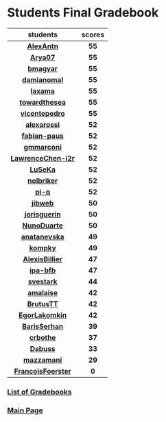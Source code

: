 # Students Final Gradebook

| students | scores |
| :---: | :---: |
| [**AlexAntn**](https://github.com/AlexAntn) | **55** |
| [**Arya07**](https://github.com/Arya07) | **55** |
| [**bmagyar**](https://github.com/bmagyar) | **55** |
| [**damianomal**](https://github.com/damianomal) | **55** |
| [**Iaxama**](https://github.com/Iaxama) | **55** |
| [**towardthesea**](https://github.com/towardthesea) | **55** |
| [**vicentepedro**](https://github.com/vicentepedro) | **55** |
| [**alexarossi**](https://github.com/alexarossi) | **52** |
| [**fabian-paus**](https://github.com/fabian-paus) | **52** |
| [**gmmarconi**](https://github.com/gmmarconi) | **52** |
| [**LawrenceChen-i2r**](https://github.com/LawrenceChen-i2r) | **52** |
| [**LuSeKa**](https://github.com/LuSeKa) | **52** |
| [**nolbriker**](https://github.com/nolbriker) | **52** |
| [**pi-q**](https://github.com/pi-q) | **52** |
| [**jibweb**](https://github.com/jibweb) | **50** |
| [**jorisguerin**](https://github.com/jorisguerin) | **50** |
| [**NunoDuarte**](https://github.com/NunoDuarte) | **50** |
| [**anatanevska**](https://github.com/anatanevska) | **49** |
| [**kompky**](https://github.com/kompky) | **49** |
| [**AlexisBillier**](https://github.com/AlexisBillier) | **47** |
| [**ipa-bfb**](https://github.com/ipa-bfb) | **47** |
| [**svestark**](https://github.com/svestark) | **44** |
| [**amalaise**](https://github.com/amalaise) | **42** |
| [**BrutusTT**](https://github.com/BrutusTT) | **42** |
| [**EgorLakomkin**](https://github.com/EgorLakomkin) | **42** |
| [**BarisSerhan**](https://github.com/BarisSerhan) | **39** |
| [**crbothe**](https://github.com/crbothe) | **37** |
| [**Dabuss**](https://github.com/Dabuss) | **33** |
| [**mazzamani**](https://github.com/mazzamani) | **29** |
| [**FrancoisFoerster**](https://github.com/FrancoisFoerster) | **0** |

### [List of Gradebooks](./gradebook.md)

### [Main Page](./README.md)

